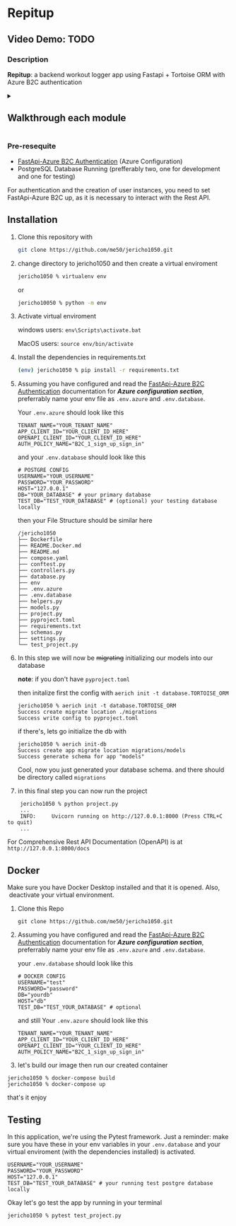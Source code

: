 # Repitup

## Video Demo: TODO

### Description

**Repitup**: a backend workout logger app using Fastapi + Tortoise ORM with Azure B2C authentication

<!-- markdownlint-disable MD033 -->
<details>

<summary><h2>Walkthrough each module</h2></summary>

Let's walk through each python file and what it does.

### File Structure

```text
/repitup
├── Dockerfile
├── README.Docker.md
├── README.md
├── compose.yaml
├── conftest.py
├── controllers.py
├── database.py
├── env
├── helpers.py
├── migrations
├── models.py
├── project.py
├── pyproject.toml
├── requirements.txt
├── schemas.py
├── settings.py
└── test_project.py

directory: 2 file: 15

ignored: directory (1)
```

### `conftest.py`

In this configuration test file, the `@pytest.fixture`s' will be first executed, creating a user client and mockup data before running our test cases.

```py
# existing code..
@pytest.fixture
async def normal_user_client():
    async def mock_normal_user(request: Request):
        user = User(
            claims={},
            preferred_username="NormalUser",
            roles=[],
            aud="aud",
            tid="tid",
            access_token="123",
            is_guest=False,
            iat=1537231048,
            nbf=1537231048,
            exp=1537234948,
            iss="iss",
            aio="aio",
            sub="sub",
            oid="oid",
            uti="uti",
            rh="rh",
            ver="2.0",
        )
        request.state.user = user
        return user

    fastapi_app.dependency_overrides[azure_scheme] = mock_normal_user
    async with asgi_lifespan.LifespanManager(fastapi_app) as manager:
        transport = ASGITransport(app=manager.app)
        async with AsyncClient(transport=transport, base_url="http://test") as ac:
            yield ac


@pytest.fixture
async def created_workout_plan_id(normal_user_client):
    response = await normal_user_client.post(
        "/workout-plans",
        json={"name": "testing post method 1", "description": "testing description 1"},
    )
    response_data = response.json()
    created_id = response_data["id"]

    return int(created_id)
# existing code..
```

### `controllers.py`

The `controllers.py` will define our helper functions that carry out the CRUD operations that are going to be called in `project.py`.

```py

async def get_user_workout_plans(user: User) -> list[WorkoutPlanBase]:
    """
    Retrieve workout plans for a user.

    :param user: The user for whom the workout plans are retrieved.
    :return: A list of workout plans in the response model format.
    :raises HTTPException: If there is an error retrieving the workout plans.
    :rtype: list[]
    """
    try:
        workout_plans = WorkoutPlan.filter(user=user)
        return await WorkoutPlan_Pydantic_List.from_queryset(workout_plans)
    except Exception as e:
        raise HTTPException(
            status_code=500, detail=f"Failed to retrieve workout plans: {e}"
        )
```

### `database.py`

The `database.py` contains our database connection code, responsible for communicating with the database, and our models module.

```py
# existing code..

# Tortoise ORM configuration
TORTOISE_ORM = {
    "connections": {
        "default": get_db_uri(
            user=os.getenv("USERNAME"),
            password=os.getenv("PASSWORD"),
            host=os.getenv("HOST"),
            db=os.getenv("DB"),
        ),
    },
    "apps": { 
        "models": {
            "models": ["aerich.models", "models"],  # Specify the location of your models
            "default_connection": "default",
        },
    },
}
# existing code..
```

### `helpers.py`

in this file it only contains few helper functions

```py
def get_db_uri(user, password, host, db):
    return f"postgres://{user}:{password}@{host}:5432/{db}"
```

### `models.py`

The `models.py` defines the database schema for **TORTOISE** to use. This allows **Tortoise ORM** to interact with the database using these models.

```py
# existing codes..

class WorkoutPlan(models.Model):
    user = fields.ForeignKeyField("models.User", on_delete=fields.CASCADE)
    name = fields.CharField(max_length=25)
    description = fields.TextField()


class WorkoutSession(models.Model):
    user = fields.ForeignKeyField("models.User", on_delete=fields.CASCADE)
    date = fields.DatetimeField(auto_now_add=True)
    comments = fields.TextField()

# existing codes..
```

### `project.py`

In this file, we're now putting everything together in 'project.py' and defining our REST endpoints; it will now call our helper functions in `controllers.py` and act as an intermediary between the model and view in a MVC pattern.

```py
@app.get(
    "/workout-plan/{id}",
    response_model=WorkoutPlan_Pydantic,
    dependencies=[Security(azure_scheme)],
)
async def get_workout_plan(request: Request, id: int):
    """
    Retrieve a workout plan by its ID.

    Args:
        request (Request): The incoming request object.
        id (int): The ID of the workout plan to retrieve.

    Returns:
        WorkoutPlan_Pydantic: The retrieved workout plan.

    Raises:
        HTTPException: If the workout plan with the given ID does not exist.
    """
    user = await get_authenticated_user(request)
    return await get_user_workout_plan(id, user)


@app.post(
    "/workout-plans",
    response_model=WorkoutPlan_Pydantic,
    dependencies=[Security(azure_scheme)],
)
async def create_workout_plan(request: Request, workout_plan: WorkoutPlanCreate):
    """
    Create a new workout plan for the authenticated user.

    Args:
        request (Request): The incoming request object.
        workout_plan (WorkoutPlanCreate): The workout plan data to be created.

    Returns:
        WorkoutPlan_Pydantic: The created workout plan.

    Raises:
        HTTPException: If there is an error creating the workout plan.
    """
    user = await get_authenticated_user(request)
    return await create_user_workout_plan(user, workout_plan)
```

</details>

### Pre-resequite

- [FastApi-Azure B2C Authentication](https://intility.github.io/fastapi-azure-auth/b2c/azure_setup) (Azure Configuration)
- PostgreSQL Database Running (prefferably two, one for development and one for testing)

For authentication and the creation of user instances, you need to set FastApi-Azure B2C up, as it is necessary to interact with the Rest API.

## Installation

1. Clone this repository with

    ```zsh
    git clone https://github.com/me50/jericho1050.git
    ```

2. change directory to jericho1050 and then create a virtual enviroment

    ```zsh
    jericho1050 % virtualenv env
    ```

    or

    ```zsh
    jericho10050 % python -m env
    ```

3. Activate virtual enviroment

    windows users: `env\Scripts\activate.bat`

    MacOS users: `source env/bin/activate`

4. Install the dependencies in requirements.txt

    ```zsh
    (env) jericho1050 % pip install -r requirements.txt
    ```

5. Assuming you have configured and read the [FastApi-Azure B2C Authentication](https://intility.github.io/fastapi-azure-auth/b2c/azure_setup) documentation for ***Azure configuration section***, preferrably name your env file as `.env.azure` and `.env.database`.

    Your `.env.azure` should look like this

    ```shell
    TENANT_NAME="YOUR_TENANT_NAME"
    APP_CLIENT_ID="YOUR_CLIENT_ID_HERE"
    OPENAPI_CLIENT_ID="YOUR_CLIENT_ID_HERE"
    AUTH_POLICY_NAME="B2C_1_sign_up_sign_in"
    ```

    and your `.env.database` should look like this

    ```shell
    # POSTGRE CONFIG
    USERNAME="YOUR_USERNAME"
    PASSWORD="YOUR_PASSWORD"
    HOST="127.0.0.1"
    DB="YOUR_DATABASE" # your primary database
    TEST_DB="TEST_YOUR_DATABASE" # (optional) your testing database locally
    ```

    then your File Structure should be similar here

    ```text
    /jericho1050
    ├── Dockerfile
    ├── README.Docker.md
    ├── README.md
    ├── compose.yaml
    ├── conftest.py
    ├── controllers.py
    ├── database.py
    ├── env
    ├── .env.azure
    ├── .env.database
    ├── helpers.py
    ├── models.py
    ├── project.py
    ├── pyproject.toml
    ├── requirements.txt
    ├── schemas.py
    ├── settings.py
    └── test_project.py
    ```

6. In this step we will now be ~~migrating~~ initializing our models into our database

    **note**: if you don't have `pyproject.toml`

    then initalize first the config with `aerich init -t database.TORTOISE_ORM`

    ```shell
    jericho1050 % aerich init -t database.TORTOISE_ORM
    Success create migrate location ./migrations
    Success write config to pyproject.toml
    ```

    if there's, lets go initialize the db with

    ```shell
    jericho1050 % aerich init-db
    Success create app migrate location migrations/models
    Success generate schema for app "models"
    ```

    Cool, now you just generated your database schema. and there should be directory called `migrations`

7. in this final step you can now run the project

```shell
    jericho1050 % python project.py
    ...
    INFO:     Uvicorn running on http://127.0.0.1:8000 (Press CTRL+C to quit)
    ...
```

For Comprehensive Rest API Documentation (OpenAPI) is at `http://127.0.0.1:8000/docs`

## Docker

Make sure you have Docker Desktop installed and that it is opened. Also,  deactivate your virtual environment.

1. Clone this Repo

    ```shell
    git clone https://github.com/me50/jericho1050.git
    ```

2. Assuming you have configured and read the [FastApi-Azure B2C Authentication](https://intility.github.io/fastapi-azure-auth/b2c/azure_setup) documentation for ***Azure configuration section***, preferrably name your env file as `.env.azure` and `.env.database`.

    your `.env.database` should look like this

    ```shell
    # DOCKER CONFIG
    USERNAME="test"
    PASSWORD="password"
    DB="yourdb"
    HOST="db"
    TEST_DB="TEST_YOUR_DATABASE" # optional
    ```

    and still Your `.env.azure` should look like this

    ```shell
    TENANT_NAME="YOUR_TENANT_NAME"
    APP_CLIENT_ID="YOUR_CLIENT_ID_HERE"
    OPENAPI_CLIENT_ID="YOUR_CLIENT_ID_HERE"
    AUTH_POLICY_NAME="B2C_1_sign_up_sign_in"
    ```

3. let's build our image then run our created container

```shell
jericho1050 % docker-compose build
jericho1050 % docker-compose up
```

that's it enjoy

## Testing

In this application, we're using the Pytest framework.
Just a reminder: make sure you have these in your env variables in your `.env.database` and your virtual enviroment (with the dependencies installed) is activated.

```shell
USERNAME="YOUR_USERNAME"
PASSWORD="YOUR_PASSWORD"
HOST="127.0.0.1"
TEST_DB="TEST_YOUR_DATABASE" # your running test postgre database locally
```

Okay let's go test the app by running in your terminal

```shell
jericho1050 % pytest test_project.py
```

